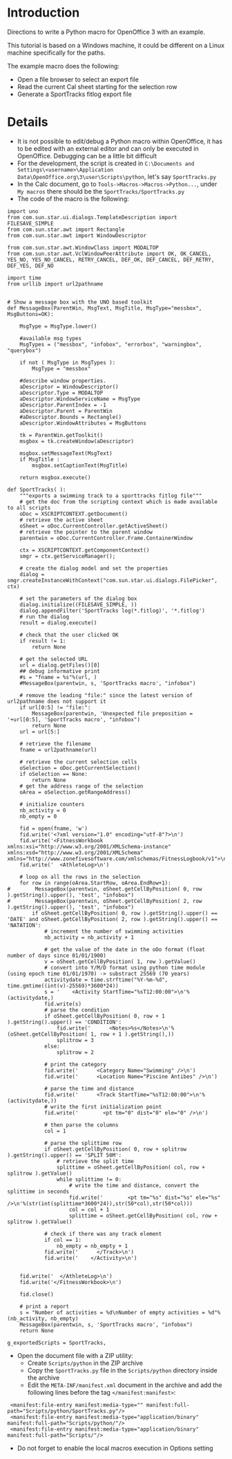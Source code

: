 # Introduction #

Directions to write a Python macro for OpenOffice 3 with an example.

This tutorial is based on a Windows machine, it could be different on a Linux machine specifically for the paths.

The example macro does the following:
  * Open a file browser to select an export file
  * Read the current Cal sheet starting for the selection row
  * Generate a SportTracks fitlog export file



# Details #

  * It is not possible to edit/debug a Python macro within OpenOffice, it has to be edited with an external editor and can only be executed in OpenOffice.  Debugging can be a little bit difficult
  * For the development, the script is created in `C:\Documents and Settings\<username>\Application Data\OpenOffice.org\3\user\Scripts\python`, let's say `SportTracks.py`
  * In the Calc document, go to `Tools->Macros->Macros->Python...`, under `My macros` there should be the `SportTracks/SportTracks.py`
  * The code of the macro is the following:

```
import uno
from com.sun.star.ui.dialogs.TemplateDescription import FILESAVE_SIMPLE
from com.sun.star.awt import Rectangle
from com.sun.star.awt import WindowDescriptor

from com.sun.star.awt.WindowClass import MODALTOP
from com.sun.star.awt.VclWindowPeerAttribute import OK, OK_CANCEL, YES_NO, YES_NO_CANCEL, RETRY_CANCEL, DEF_OK, DEF_CANCEL, DEF_RETRY, DEF_YES, DEF_NO

import time
from urllib import url2pathname


# Show a message box with the UNO based toolkit
def MessageBox(ParentWin, MsgText, MsgTitle, MsgType="messbox", MsgButtons=OK):
    
    MsgType = MsgType.lower()
    
    #available msg types
    MsgTypes = ("messbox", "infobox", "errorbox", "warningbox", "querybox")
    
    if not ( MsgType in MsgTypes ):
        MsgType = "messbox"
    
    #describe window properties.
    aDescriptor = WindowDescriptor()
    aDescriptor.Type = MODALTOP
    aDescriptor.WindowServiceName = MsgType
    aDescriptor.ParentIndex = -1
    aDescriptor.Parent = ParentWin
    #aDescriptor.Bounds = Rectangle()
    aDescriptor.WindowAttributes = MsgButtons
    
    tk = ParentWin.getToolkit()
    msgbox = tk.createWindow(aDescriptor)
    
    msgbox.setMessageText(MsgText)
    if MsgTitle :
        msgbox.setCaptionText(MsgTitle)

    return msgbox.execute()

def SportTracks( ):
    """exports a swimming track to a sporttracks fitlog file"""
    # get the doc from the scripting context which is made available to all scripts
    oDoc = XSCRIPTCONTEXT.getDocument()
    # retrieve the active sheet
    oSheet = oDoc.CurrentController.getActiveSheet()
    # retrieve the pointer to the parent window
    parentwin = oDoc.CurrentController.Frame.ContainerWindow
    
    ctx = XSCRIPTCONTEXT.getComponentContext()
    smgr = ctx.getServiceManager();

    # create the dialog model and set the properties 
    dialog = smgr.createInstanceWithContext("com.sun.star.ui.dialogs.FilePicker", ctx)

    # set the parameters of the dialog box
    dialog.initialize((FILESAVE_SIMPLE, ))
    dialog.appendFilter('SportTracks log(*.fitlog)', '*.fitlog')
    # run the dialog
    result = dialog.execute()

    # check that the user clicked OK
    if result != 1:
        return None

    # get the selected URL
    url = dialog.getFiles()[0]
    ## debug informative print
    #s = "fname = %s"%(url, )
    #MessageBox(parentwin, s, 'SportTracks macro', "infobox")
    
    # remove the leading "file:" since the latest version of url2pathname does not support it
    if url[0:5] != "file:":
        MessageBox(parentwin, 'Unexpected file preposition = '+url[0:5], 'SportTracks macro', "infobox")
        return None    
    url = url[5:]
    
    # retrieve the filename
    fname = url2pathname(url)
    
    # retrieve the current selection cells
    oSelection = oDoc.getCurrentSelection()
    if oSelection == None:
        return None
    # get the address range of the selection
    oArea = oSelection.getRangeAddress()

    # initialize counters
    nb_activity = 0
    nb_empty = 0

    fid = open(fname, 'w')
    fid.write('<?xml version="1.0" encoding="utf-8"?>\n')
    fid.write('<FitnessWorkbook xmlns:xsi="http://www.w3.org/2001/XMLSchema-instance" xmlns:xsd="http://www.w3.org/2001/XMLSchema" xmlns="http://www.zonefivesoftware.com/xmlschemas/FitnessLogbook/v1">\n')
    fid.write('  <AthleteLog>\n')

    # loop on all the rows in the selection
    for row in range(oArea.StartRow, oArea.EndRow+1):
#        MessageBox(parentwin, oSheet.getCellByPosition( 0, row ).getString().upper(), 'test', "infobox")
#        MessageBox(parentwin, oSheet.getCellByPosition( 2, row ).getString().upper(), 'test', "infobox")
        if oSheet.getCellByPosition( 0, row ).getString().upper() == 'DATE' and oSheet.getCellByPosition( 2, row ).getString().upper() == 'NATATION':
            # increment the number of swimming activities
            nb_activity = nb_activity + 1

            # get the value of the date in the oOo format (float number of days since 01/01/1900)
            v = oSheet.getCellByPosition( 1, row ).getValue()
            # convert into Y/M/D format using python time module (using epoch time 01/01/1970) -> substract 25569 (70 years)
            activitydate = time.strftime("%Y-%m-%d", time.gmtime((int(v)-25569)*3600*24))
            s = '    <Activity StartTime="%sT12:00:00">\n'%(activitydate,)
            fid.write(s)
            # parse the condition
            if oSheet.getCellByPosition( 0, row + 1 ).getString().upper() == 'CONDITION':
                fid.write('      <Notes>%s</Notes>\n'%(oSheet.getCellByPosition( 1, row + 1 ).getString(),))
                splitrow = 3
            else:
                splitrow = 2

            # print the category
            fid.write('      <Category Name="Swimming" />\n')
            fid.write('      <Location Name="Piscine Antibes" />\n')

            # parse the time and distance
            fid.write('      <Track StartTime="%sT12:00:00">\n'%(activitydate,))
            # write the first initialization point
            fid.write('        <pt tm="0" dist="0" ele="0" />\n')

            # then parse the columns
            col = 1

            # parse the splittime row
            if oSheet.getCellByPosition( 0, row + splitrow ).getString().upper() == 'SPLIT 50M':
                # retrieve the split time
                splittime = oSheet.getCellByPosition( col, row + splitrow ).getValue()
                while splittime != 0:
                    # write the time and distance, convert the splittime in seconds
                    fid.write('        <pt tm="%s" dist="%s" ele="%s" />\n'%(str(int(splittime*3600*24)),str(50*col),str(50*col)))
                    col = col + 1
                    splittime = oSheet.getCellByPosition( col, row + splitrow ).getValue()
            
            # check if there was any track element
            if col == 1:
                nb_empty = nb_empty + 1
            fid.write('      </Track>\n')
            fid.write('    </Activity>\n')
            

    fid.write('  </AthleteLog>\n')
    fid.write('</FitnessWorkbook>\n')

    fid.close()

    # print a report
    s = "Number of activities = %d\nNumber of empty activities = %d"%(nb_activity, nb_empty)
    MessageBox(parentwin, s, 'SportTracks macro', "infobox")
    return None

g_exportedScripts = SportTracks,
```

  * Open the document file with a ZIP utility:
    * Create `Scripts/python` in the ZIP archive
    * Copy the `SportTracks.py` file in the `Scripts/python` directory inside the archive
    * Edit the `META-INF/manifest.xml` document in the archive and add the following lines before the tag `</manifest:manifest>`:

```
 <manifest:file-entry manifest:media-type="" manifest:full-path="Scripts/python/SportTracks.py"/>
 <manifest:file-entry manifest:media-type="application/binary" manifest:full-path="Scripts/python/"/>
 <manifest:file-entry manifest:media-type="application/binary" manifest:full-path="Scripts/"/>
```

  * Do not forget to enable the local macros execution in Options setting